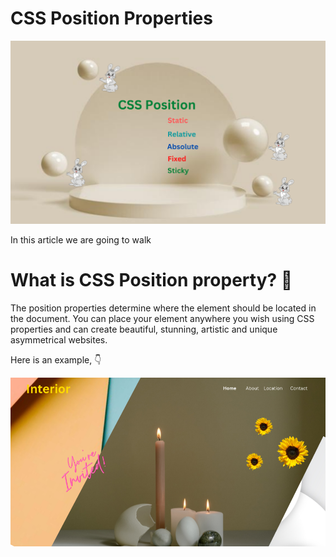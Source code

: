 # CSS Position Properties

![coverImage](./images/cssPositionArticleCoverImage.png)

In this article we are going to walk

# What is CSS Position property? 🤔

The position properties determine where the element should be located in the document. You can place your element anywhere you wish using CSS properties and can create beautiful, stunning, artistic and unique asymmetrical websites.

Here is an example, 👇

![image](./images/positionArticleImage1.png)
